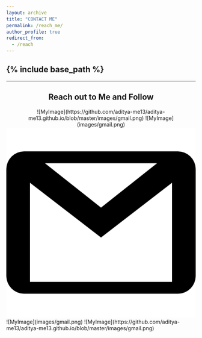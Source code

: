 ```yaml
---
layout: archive
title: "CONTACT ME"
permalink: /reach_me/
author_profile: true
redirect_from:
  - /reach
---
```


{% include base_path %}
-----
-----
<center> <h2>Reach out to Me and Follow</h2></center>

<center>
    ![MyImage](https://github.com/aditya-me13/aditya-me13.github.io/blob/master/images/gmail.png)
![MyImage](images/gmail.png)
</center>
<img title="Gmail" alt="Gmail" src="images/gmail.png"> 
  ![MyImage](images/gmail.png)
   ![MyImage](https://github.com/aditya-me13/aditya-me13.github.io/blob/master/images/gmail.png)
  